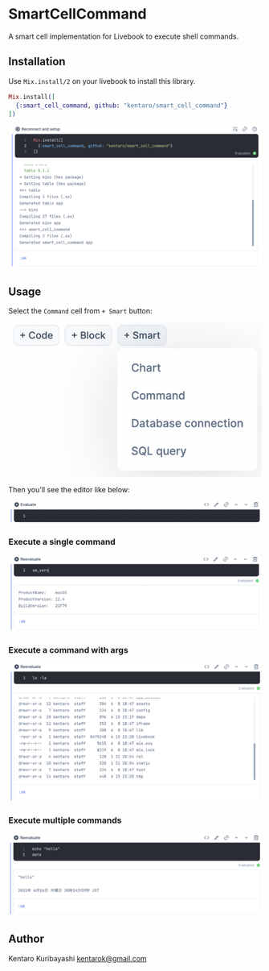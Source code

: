 # SmartCellCommand

A smart cell implementation for Livebook to execute shell commands.

## Installation

Use `Mix.install/2` on your livebook to install this library.

```elixir
Mix.install([
  {:smart_cell_command, github: "kentaro/smart_cell_command"}
])
```

![](images/install.png)

## Usage

Select the `Command` cell from `+ Smart` button:

![](images/select-command-cell.png)

Then you'll see the editor like below:

![](images/editor.png)

### Execute a single command

![](images/single-command.png)

### Execute a command with args

![](images/command-with-args.png)

### Execute multiple commands

![](images/multiple-commands.png)

## Author

Kentaro Kuribayashi <kentarok@gmail.com>
